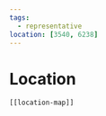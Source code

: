```yaml
---
tags:
  - representative
location: [3540, 6238]
---
```

# Location
```meta-bind-embed
[[location-map]]
```
